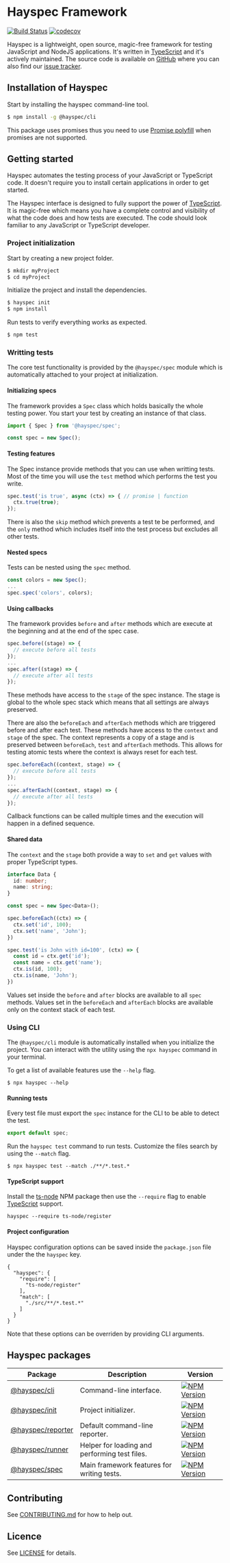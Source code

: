 # Hayspec Framework

[![Build Status](https://travis-ci.org/hayspec/framework.svg?branch=master)](https://travis-ci.org/hayspec/framework)&nbsp;[![codecov](https://codecov.io/gh/hayspec/framework/branch/master/graph/badge.svg)](https://codecov.io/gh/hayspec/framework)

Hayspec is a lightweight, open source, magic-free framework for testing JavaScript and NodeJS applications. It's written in [TypeScript](https://www.typescriptlang.org/) and it's actively maintained. The source code is available on [GitHub](https://github.com/hayspec/framework) where you can also find our [issue tracker](https://github.com/hayspec/framework/issues).

## Installation of Hayspec

Start by installing the hayspec command-line tool.

```bash
$ npm install -g @hayspec/cli
```

This package uses promises thus you need to use [Promise polyfill](https://github.com/taylorhakes/promise-polyfill) when promises are not supported.

## Getting started

Hayspec automates the testing process of your JavaScript or TypeScript code. It doesn't require you to install certain applications in order to get started.

The Hayspec interface is designed to fully support the power of [TypeScript](https://www.typescriptlang.org/). It is magic-free which means you have a complete control and visibility of what the code does and how tests are executed. The code should look familiar to any JavaScript or TypeScript developer.

### Project initialization

Start by creating a new project folder.

```bash
$ mkdir myProject
$ cd myProject
```

Initialize the project and install the dependencies.

```bash
$ hayspec init
$ npm install
```

Run tests to verify everything works as expected.

```bash
$ npm test
```

### Writting tests

The core test functionality is provided by the `@hayspec/spec` module which is automatically attached to your project at initialization.

#### Initializing specs

The framework provides a `Spec` class which holds basically the whole testing power. You start your test by creating an instance of that class.

```ts
import { Spec } from '@hayspec/spec';

const spec = new Spec();
```

#### Testing features

The Spec instance provide methods that you can use when writting tests. Most of the time you will use the `test` method which performs the test you write.

```ts
spec.test('is true', async (ctx) => { // promise | function
  ctx.true(true);
});
```

There is also the `skip` method which prevents a test te be performed, and the `only` method which includes itself into the test process but excludes all other tests.

#### Nested specs

Tests can be nested using the `spec` method.

```ts
const colors = new Spec();
...
spec.spec('colors', colors);
```

#### Using callbacks

The framework provides `before` and `after` methods which are execute at the beginning and at the end of the spec case.

```ts
spec.before((stage) => {
  // execute before all tests
});
...
spec.after((stage) => {
  // execute after all tests
});
```

These methods have access to the `stage` of the spec instance. The stage is global to the whole spec stack which means that all settings are always preserved.

There are also the `beforeEach` and `afterEach` methods which are triggered before and after each test. These methods have access to the `context` and `stage` of the spec. The context represents a copy of a stage and is preserved between `beforeEach`, `test` and `afterEach` methods. This allows for testing atomic tests where the context is always reset for each test.

```ts
spec.beforeEach((context, stage) => {
  // execute before all tests
});
...
spec.afterEach((context, stage) => {
  // execute after all tests
});
```
Callback functions can be called multiple times and the execution will happen in a defined sequence.

#### Shared data

The `context` and the `stage` both provide a way to `set` and `get` values with proper TypeScript types.

```ts
interface Data {
  id: number;
  name: string;
}

const spec = new Spec<Data>();

spec.beforeEach((ctx) => {
  ctx.set('id', 100);
  ctx.set('name', 'John');
})

spec.test('is John with id=100', (ctx) => {
  const id = ctx.get('id');
  const name = ctx.get('name');
  ctx.is(id, 100);
  ctx.is(name, 'John');
})
```

Values set inside the `before` and `after` blocks are available to all `spec` methods. Values set in the `beforeEach` and `afterEach` blocks are available only on the context stack of each test.

### Using CLI

The `@hayspec/cli` module is automatically installed when you initialize the project. You can interact with the utility using the `npx hayspec` command in your terminal. 

To get a list of available features use the `--help` flag.

```
$ npx hayspec --help
```

#### Running tests

Every test file must export the `spec` instance for the CLI to be able to detect the test.

```ts
export default spec;
```

Run the `hayspec test` command to run tests. Customize the files search by using the `--match` flag.

```
$ npx hayspec test --match ./**/*.test.*
```

#### TypeScript support

Install the [ts-node](https://www.npmjs.com/package/ts-node) NPM package then use the `--require` flag to enable [TypeScript](https://www.typescriptlang.org/) support.

```
hayspec --require ts-node/register
```

#### Project configuration

Hayspec configuration options can be saved inside the `package.json` file under the the `hayspec` key.

```
{
  "hayspec": {
    "require": [
      "ts-node/register"
    ],
    "match": [
      "./src/**/*.test.*"
    ]
  }
}
```

Note that these options can be overriden by providing CLI arguments. 

## Hayspec packages

| Package | Description | Version
|-|-|-
| [@hayspec/cli](https://github.com/hayspec/framework/tree/master/packages/hayspec-cli) | Command-line interface. | [![NPM Version](https://badge.fury.io/js/@hayspec%2Fcli.svg)](https://badge.fury.io/js/%40hayspec%2Fcli)
| [@hayspec/init](https://github.com/hayspec/framework/tree/master/packages/hayspec-init) | Project initializer. | [![NPM Version](https://badge.fury.io/js/@hayspec%2Finit.svg)](https://badge.fury.io/js/%40hayspec%2Finit)
| [@hayspec/reporter](https://github.com/hayspec/framework/tree/master/packages/hayspec-reporter) | Default command-line reporter. | [![NPM Version](https://badge.fury.io/js/@hayspec%2Freporter.svg)](https://badge.fury.io/js/%40hayspec%2Freporter)
| [@hayspec/runner](https://github.com/hayspec/framework/tree/master/packages/hayspec-runner) | Helper for loading and performing test files. | [![NPM Version](https://badge.fury.io/js/@hayspec%2Frunner.svg)](https://badge.fury.io/js/%40hayspec%2Frunner)
| [@hayspec/spec](https://github.com/hayspec/framework/tree/master/packages/hayspec-spec) | Main framework features for writing tests. | [![NPM Version](https://badge.fury.io/js/@hayspec%2Fspec.svg)](https://badge.fury.io/js/%40hayspec%2Fspec)

## Contributing

See [CONTRIBUTING.md](https://github.com/hayspec/framework/blob/master/CONTRIBUTING.md) for how to help out.

## Licence

See [LICENSE](https://github.com/hayspec/framework/blob/master/LICENCE) for details.
